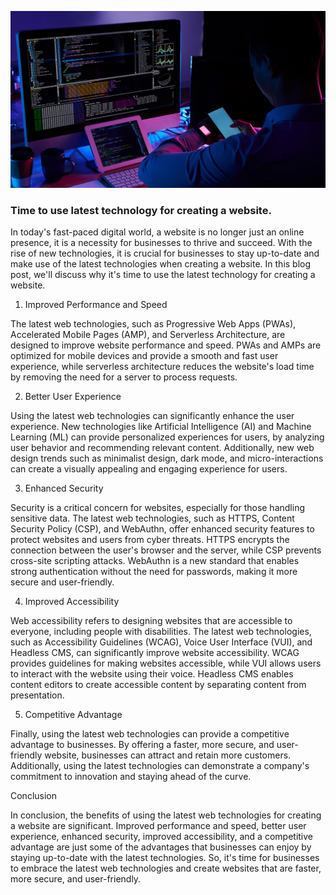 ![Time to use latest technology for creating a website](/images/blog-image-8.jpg)

### Time to use latest technology for creating a website.

In today's fast-paced digital world, a website is no longer just an online presence, it is a necessity for businesses to thrive and succeed. With the rise of new technologies, it is crucial for businesses to stay up-to-date and make use of the latest technologies when creating a website. In this blog post, we'll discuss why it's time to use the latest technology for creating a website.

1. Improved Performance and Speed

The latest web technologies, such as Progressive Web Apps (PWAs), Accelerated Mobile Pages (AMP), and Serverless Architecture, are designed to improve website performance and speed. PWAs and AMPs are optimized for mobile devices and provide a smooth and fast user experience, while serverless architecture reduces the website's load time by removing the need for a server to process requests.

2. Better User Experience

Using the latest web technologies can significantly enhance the user experience. New technologies like Artificial Intelligence (AI) and Machine Learning (ML) can provide personalized experiences for users, by analyzing user behavior and recommending relevant content. Additionally, new web design trends such as minimalist design, dark mode, and micro-interactions can create a visually appealing and engaging experience for users.

3. Enhanced Security

Security is a critical concern for websites, especially for those handling sensitive data. The latest web technologies, such as HTTPS, Content Security Policy (CSP), and WebAuthn, offer enhanced security features to protect websites and users from cyber threats. HTTPS encrypts the connection between the user's browser and the server, while CSP prevents cross-site scripting attacks. WebAuthn is a new standard that enables strong authentication without the need for passwords, making it more secure and user-friendly.

4. Improved Accessibility

Web accessibility refers to designing websites that are accessible to everyone, including people with disabilities. The latest web technologies, such as Accessibility Guidelines (WCAG), Voice User Interface (VUI), and Headless CMS, can significantly improve website accessibility. WCAG provides guidelines for making websites accessible, while VUI allows users to interact with the website using their voice. Headless CMS enables content editors to create accessible content by separating content from presentation.

5. Competitive Advantage

Finally, using the latest web technologies can provide a competitive advantage to businesses. By offering a faster, more secure, and user-friendly website, businesses can attract and retain more customers. Additionally, using the latest technologies can demonstrate a company's commitment to innovation and staying ahead of the curve.

Conclusion

In conclusion, the benefits of using the latest web technologies for creating a website are significant. Improved performance and speed, better user experience, enhanced security, improved accessibility, and a competitive advantage are just some of the advantages that businesses can enjoy by staying up-to-date with the latest technologies. So, it's time for businesses to embrace the latest web technologies and create websites that are faster, more secure, and user-friendly.